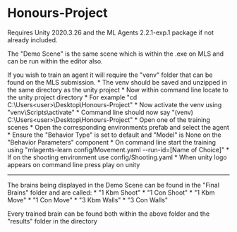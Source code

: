 # Honours-Project

Requires Unity 2020.3.26 and the ML Agents 2.2.1-exp.1 package if not already included.


The "Demo Scene" is the same scene which is within the .exe on MLS and can be run within the editor also.


If you wish to train an agent it will require the "venv" folder that can be found on the MLS submission.
	* The venv should be saved and unzipped in the same directory as the unity project
	* Now within command line locate to the unity project directory
	* For example "cd C:\Users\<user>\Desktop\Honours-Project"
	* Now activate the venv using "venv\Scripts\activate"
	* Command line should now say "(venv) C:\Users\<user>\Desktop\Honours-Project"
	* Open one of the training scenes
	* Open the corresponding environments prefab and select the agent
	* Ensure the "Behavior Type" is set to default and "Model" is None on the "Behavior Parameters" component
	* On command line start the training using "mlagents-learn config/Movement.yaml --run-id=[Name of Choice]"
	* If on the shooting environment use config/Shooting.yaml
	* When unity logo appears on command line press play on unity

----------------

The brains being displayed in the Demo Scene can be found in the "Final Brains" folder and are called:
	* "1 Kbm Shoot"
	* "1 Con Shoot"
	* "1 Kbm Move"
	* "1 Con Move"
	* "3 Kbm Walls"
	* "3 Con Walls"

Every trained brain can be found both within the above folder and the "results" folder in the directory